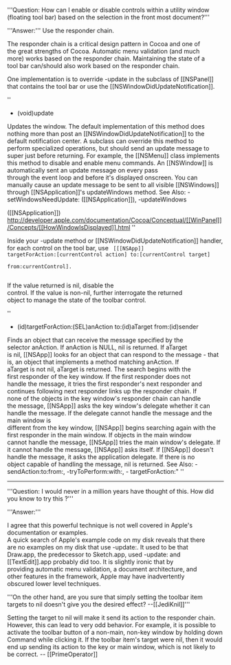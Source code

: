 '''Question: How can I enable or disable controls within a utility window (floating tool bar) based on the selection in the front most document?''' 

'''Answer:''' 
Use the responder chain.

The responder chain is a critical design pattern in Cocoa and one of  
the great strengths of Cocoa.  Automatic menu validation (and much  
more) works based on the responder chain.  Maintaining the state of a  
tool bar can/should also work based on the responder chain.

One implementation is to override -update in the subclass of [[NSPanel]]  
that contains the tool bar or use the [[NSWindowDidUpdateNotification]].

''
- (void)update

Updates the window. The default implementation of this method does  
nothing more than post an [[NSWindowDidUpdateNotification]] to the  
default notification center. A subclass can override this method to  
perform specialized operations, but should send an update message to  
super just before returning. For example, the [[NSMenu]] class implements  
this method to disable and enable menu commands.
An [[NSWindow]] is automatically sent an update message on every pass  
through the event loop and before it's displayed onscreen. You can  
manually cause an update message to be sent to all visible [[NSWindows]]  
through [[NSApplication]]'s updateWindows method.
See Also: -setWindowsNeedUpdate: ([[NSApplication]]), -updateWindows 
 
([[NSApplication]])  http://developer.apple.com/documentation/Cocoa/Conceptual/[[WinPanel]]/Concepts/[[HowWindowIsDisplayed]].html
''


Inside your -update method or [[NSWindowDidUpdateNotification]] handler,  
for each control on the tool bar, use 
<code>
[[[NSApp]] targetForAction:[currentControl action] to:[currentControl target]  
   from:currentControl].  
</code>

If the value returned is nil, disable the  
control.  If the value is non-nil, further interrogate the returned  
object to manage the state of the toolbar control.


''
- (id)targetForAction:(SEL)anAction to:(id)aTarget from:(id)sender

Finds an object that can receive the message specified by the  
selector anAction. If anAction is NULL, nil is returned. If aTarget  
is nil, [[NSApp]] looks for an object that can respond to the message - 
that is, an object that implements a method matching anAction. If  
aTarget is not nil, aTarget is returned. The search begins with the  
first responder of the key window. If the first responder does not  
handle the message, it tries the first responder's next responder and  
continues following next responder links up the responder chain. If  
none of the objects in the key window's responder chain can handle  
the message, [[NSApp]] asks the key window's delegate whether it can  
handle the message.
If the delegate cannot handle the message and the main window is  
different from the key window, [[NSApp]] begins searching again with the  
first responder in the main window. If objects in the main window  
cannot handle the message, [[NSApp]] tries the main window's delegate. If  
it cannot handle the message, [[NSApp]] asks itself. If [[NSApp]] doesn't  
handle the message, it asks the application delegate. If there is no  
object capable of handling the message, nil is returned.
See Also: -sendAction:to:from:, -tryToPerform:with:, - targetForAction:"
''

----
'''Question: I would never in a million years have thought  of this.  How did you know to try this ?'''

'''Answer:'''

I agree that this powerful technique is not well covered in Apple's documentation or examples.  
A quick search of Apple's example code on my disk reveals that there  
are no examples on my disk that use -update:.  It used to be that  
Draw.app, the predecessor to Sketch.app, used -update: and  
[[TextEdit]].app probably did too.  It is slightly ironic that by  
providing automatic menu validation, a document architecture, and  
other features in the framework, Apple may have inadvertently  
obscured lower level techniques. 

'''On the other hand, are you sure that simply setting the toolbar item targets to nil doesn't give you the desired effect? --[[JediKnil]]'''

Setting the target to nil will make it send its action to the responder chain. However, this can lead to very odd behavior. For example, it is possible to activate the toolbar button of a non-main, non-key window by holding down Command while clicking it. If the toolbar item's target were nil, then it would end up sending its action to the key or main window, which is not likely to be correct. -- [[PrimeOperator]]